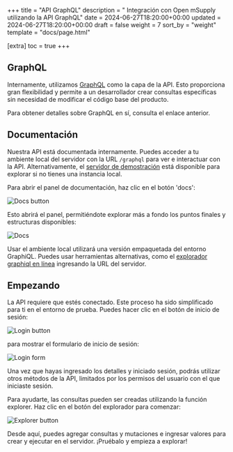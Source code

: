 +++
title = "API GraphQL"
description = " Integración con Open mSupply utilizando la API GraphQL"
date = 2024-06-27T18:20:00+00:00
updated = 2024-06-27T18:20:00+00:00
draft = false
weight = 7
sort_by = "weight"
template = "docs/page.html"

[extra]
toc = true
+++

<style>
    img.d { display: none }
    body.dark img.l { display: none }
    body.dark img.d { display: block }
    </style>

## GraphQL

Internamente, utilizamos [GraphQL](https://graphql.org/) como la capa de la API. Esto proporciona gran flexibilidad y permite a un desarrollador crear consultas específicas sin necesidad de modificar el código base del producto.

Para obtener detalles sobre GraphQL en sí, consulta el enlace anterior.

## Documentación

Nuestra API está documentada internamente. Puedes acceder a tu ambiente local del servidor con la URL `/graphql` para ver e interactuar con la API. Alternativamente, el [servidor de demostración](https://demo-open.msupply.org/graphql) está disponible para explorar si no tienes una instancia local.

Para abrir el panel de documentación, haz clic en el botón 'docs':

<p>
    <img alt="Docs button" src="/docs/developer/images/api_docs_button_dark.png" class="d" />
    <img alt="Docs button"src="/docs/developer/images/api_docs_button.png" class="l" />
</p>

Esto abrirá el panel, permitiéndote explorar más a fondo los puntos finales y estructuras disponibles:

<p>
    <img alt="Docs" src="/docs/developer/images/api_docs_dark.png" class="d" />
    <img alt="Docs" src="/docs/developer/images/api_docs.png" class="l" />
</p>

Usar el ambiente local utilizará una versión empaquetada del entorno GraphiQL. Puedes usar herramientas alternativas, como el [explorador graphiql en línea](https://graphiql-online.com/) ingresando la URL del servidor.

## Empezando

La API requiere que estés conectado. Este proceso ha sido simplificado para ti en el entorno de prueba. Puedes hacer clic en el botón de inicio de sesión:

<p>
    <img alt="Login button" src="/docs/developer/images/api_login_button_dark.png" class="d" />
    <img alt="Login button" src="/docs/developer/images/api_login_button.png" class="l" />
</p>

para mostrar el formulario de inicio de sesión:

<p>
    <img alt="Login form" src="/docs/developer/images/api_login_form_dark.png" class="d" />
    <img alt="Login form" src="/docs/developer/images/api_login_form.png" class="l" />
</p>

Una vez que hayas ingresado los detalles y iniciado sesión, podrás utilizar otros métodos de la API, limitados por los permisos del usuario con el que iniciaste sesión.

Para ayudarte, las consultas pueden ser creadas utilizando la función explorer. Haz clic en el botón del explorador para comenzar:

<p>
    <img alt="Explorer button" src="/docs/developer/images/api_explorer_button_dark.png" class="d" />
    <img alt="Explorer button" src="/docs/developer/images/api_explorer_button.png" class="l" />
</p>

Desde aquí, puedes agregar consultas y mutaciones e ingresar valores para crear y ejecutar en el servidor. ¡Pruébalo y empieza a explorar!
